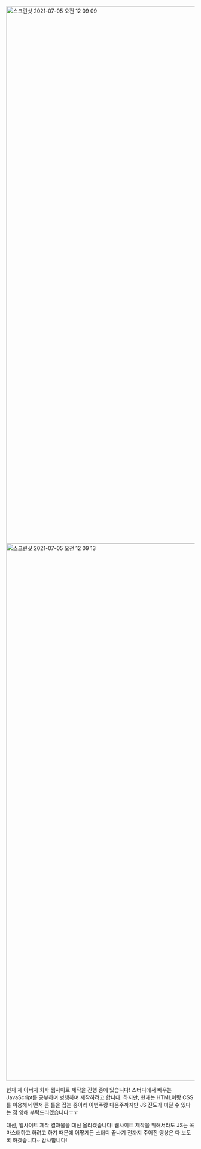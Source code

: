 <img width="1435" alt="스크린샷 2021-07-05 오전 12 09 09" src="https://user-images.githubusercontent.com/81007078/124390204-74eab780-dd25-11eb-8841-0f68fd0ecf1c.png">
<img width="1435" alt="스크린샷 2021-07-05 오전 12 09 13" src="https://user-images.githubusercontent.com/81007078/124390208-761be480-dd25-11eb-8153-76ee86955507.png">

현재 제 아버지 회사 웹사이트 제작을 진행 중에 있습니다!
스터디에서 배우는 JavaScript를 공부하며 병행하며 제작하려고 합니다.
하지만, 현재는 HTML이랑 CSS를 이용해서 먼저 큰 틀을 잡는 중이라 이번주랑 다음주까지만
JS 진도가 뎌딜 수 있다는 점 양해 부탁드리겠습니다ㅜㅜ

대신, 웹사이트 제작 결과물을 대신 올리겠습니다!
웹사이트 제작을 위해서라도 JS는 꼭 마스터하고 하려고 하기 때문에
어떻게든 스터디 끝나기 전까지 주어진 영상은 다 보도록 하겠습니다~ 감사합니다!
